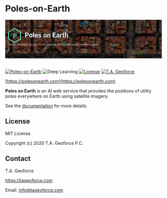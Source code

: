 # Poles-on-Earth 

![alt text](./images/brand.png "Poles on Earth") 
&nbsp;

[![Poles-on-Earth](https://img.shields.io/badge/PolesOnEarth-.com-yellow.svg)](https://polesonearth.com)
![Deep Learning](https://img.shields.io/badge/DeepLearning-2020-purple.svg)
[![License](https://img.shields.io/badge/MIT-License%202.0-blue.svg)](./LICENSE)
[![T.A. Geoforce](https://img.shields.io/badge/PC-T.A.GEOFORCE-black.svg)](https://tageoforce.com)

[https://polesonearth.com](https://polesonearth.com)


**Poles on Earth** is an AI web service that provides the positions of utility poles everywhere on Earth using satellite imagery.

See the [documentation](/docs/) for more details.

## License

MIT License

Copyright (c) 2020 T.A. Geoforce P.C.

## Contact

T.A. Geoforce

https://tageoforce.com

Email: info@tageoforce.com
